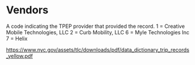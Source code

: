 # Vendors

A code indicating the TPEP provider that provided the record.
1 = Creative Mobile Technologies, LLC
2 = Curb Mobility, LLC
6 = Myle Technologies Inc
7 = Helix

https://www.nyc.gov/assets/tlc/downloads/pdf/data_dictionary_trip_records_yellow.pdf
